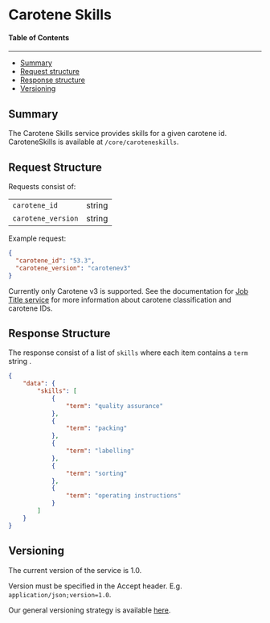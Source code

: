 Carotene Skills
==================

#### Table of Contents
_______

- [Summary](#summary)
- [Request structure](#request-structure)
- [Response structure](#response-structure)
- [Versioning](#versioning)

## Summary

The Carotene Skills service provides skills for a given carotene id. CaroteneSkills is available at 
`/core/caroteneskills`.


## Request Structure
Requests consist of:

|                   |        |
|-------------------|--------|
|`carotene_id`      | string | 
|`carotene_version` | string |

Example request:

```json
{
  "carotene_id": "53.3",
  "carotene_version": "carotenev3"
}
```

Currently only Carotene v3 is supported. See the documentation for [Job Title service](https://github.com/careerbuilder/DataScienceAPIDocumentation/blob/master/JobTitle.md)
for more information about carotene classification and carotene IDs.

## Response Structure
The response consist of a list of `skills` where each item contains a `term` string .

```json
{
    "data": {
        "skills": [
            {
                "term": "quality assurance"
            },
            {
                "term": "packing"
            },
            {
                "term": "labelling"
            },
            {
                "term": "sorting"
            },
            {
                "term": "operating instructions"
            }
        ]
    }
}
```


## Versioning
The current version of the service is 1.0. 

Version must be specified in the Accept header. E.g. `application/json;version=1.0`. 

Our general versioning strategy is available [here](/Versioning.md).
